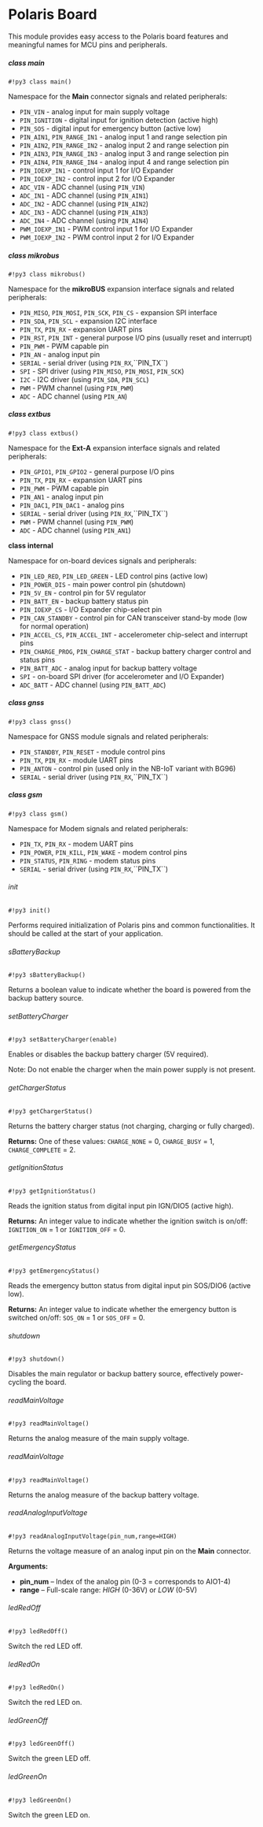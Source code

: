# Polaris Board

This module provides easy access to the Polaris board features and meaningful names for MCU pins and peripherals.

##### class main

```#!py3 class main()```

Namespace for the **Main** connector signals and related peripherals:


* `PIN_VIN` - analog input for main supply voltage
* `PIN_IGNITION` - digital input for ignition detection (active high)
* `PIN_SOS` - digital input for emergency button (active low)
* `PIN_AIN1`, `PIN_RANGE_IN1` - analog input 1 and range selection pin
* `PIN_AIN2`, `PIN_RANGE_IN2` - analog input 2 and range selection pin
* `PIN_AIN3`, `PIN_RANGE_IN3` - analog input 3 and range selection pin
* `PIN_AIN4`, `PIN_RANGE_IN4` - analog input 4 and range selection pin
* `PIN_IOEXP_IN1` - control input 1 for I/O Expander
* `PIN_IOEXP_IN2` - control input 2 for I/O Expander
* `ADC_VIN` - ADC channel (using `PIN_VIN`)
* `ADC_IN1` - ADC channel (using `PIN_AIN1`)
* `ADC_IN2` - ADC channel (using `PIN_AIN2`)
* `ADC_IN3` - ADC channel (using `PIN_AIN3`)
* `ADC_IN4` - ADC channel (using `PIN_AIN4`)
* `PWM_IOEXP_IN1` - PWM control input 1 for I/O Expander
* `PWM_IOEXP_IN2` - PWM control input 2 for I/O Expander

##### class mikrobus
 
```#!py3 class mikrobus()```

Namespace for the **mikroBUS** expansion interface signals and related peripherals:


* `PIN_MISO`, `PIN_MOSI`, `PIN_SCK`, `PIN_CS` - expansion SPI interface
* `PIN_SDA`, `PIN_SCL` - expansion I2C interface
* `PIN_TX`, `PIN_RX` - expansion UART pins
* `PIN_RST`, `PIN_INT` - general purpose I/O pins (usually reset and interrupt)
* `PIN_PWM` - PWM capable pin
* `PIN_AN` - analog input pin
* `SERIAL` - serial driver (using `PIN_RX`,\`\`PIN_TX\`\`)
* `SPI` - SPI driver (using `PIN_MISO`, `PIN_MOSI`, `PIN_SCK`)
* `I2C` - I2C driver (using `PIN_SDA`, `PIN_SCL`)
* `PWM` - PWM channel (using `PIN_PWM`)
* `ADC` - ADC channel (using `PIN_AN`)

##### class extbus

```#!py3 class extbus()```

Namespace for the **Ext-A** expansion interface signals and related peripherals:

* `PIN_GPIO1`, `PIN_GPIO2` - general purpose I/O pins
* `PIN_TX`, `PIN_RX` - expansion UART pins
* `PIN_PWM` - PWM capable pin
* `PIN_AN1` - analog input pin
* `PIN_DAC1`, `PIN_DAC1` - analog pins
* `SERIAL` - serial driver (using `PIN_RX`,\`\`PIN_TX\`\`)
* `PWM` - PWM channel (using `PIN_PWM`)
* `ADC` - ADC channel (using `PIN_AN1`)


**class internal**

Namespace for on-board devices signals and peripherals:


* `PIN_LED_RED`, `PIN_LED_GREEN` - LED control pins (active low)
* `PIN_POWER_DIS` - main power control pin (shutdown)
* `PIN_5V_EN` - control pin for 5V regulator
* `PIN_BATT_EN` - backup battery status pin
* `PIN_IOEXP_CS` - I/O Expander chip-select pin
* `PIN_CAN_STANDBY` - control pin for CAN transceiver stand-by mode (low for normal operation)
* `PIN_ACCEL_CS`, `PIN_ACCEL_INT` - accelerometer chip-select and interrupt pins
* `PIN_CHARGE_PROG`, `PIN_CHARGE_STAT` - backup battery charger control and status pins
* `PIN_BATT_ADC` - analog input for backup battery voltage
* `SPI` - on-board SPI driver (for accelerometer and I/O Expander)
* `ADC_BATT` - ADC channel (using `PIN_BATT_ADC`)

##### class gnss

```#!py3 class gnss()```

Namespace for GNSS module signals and related peripherals:


* `PIN_STANDBY`, `PIN_RESET` - module control pins
* `PIN_TX`, `PIN_RX` - module UART pins
* `PIN_ANTON` - control pin (used only in the NB-IoT variant with BG96)
* `SERIAL` - serial driver (using `PIN_RX`,\`\`PIN_TX\`\`)

##### class gsm

```#!py3 class gsm()```

Namespace for Modem signals and related peripherals:


* `PIN_TX`, `PIN_RX` - modem UART pins
* `PIN_POWER`, `PIN_KILL`, `PIN_WAKE` - modem control pins
* `PIN_STATUS`, `PIN_RING` - modem status pins
* `SERIAL` - serial driver (using `PIN_RX`,\`\`PIN_TX\`\`)

###### init

```#!py3 init()```

Performs required initialization of Polaris pins and common functionalities.
It should be called at the start of your application.

###### sBatteryBackup

```#!py3 sBatteryBackup()```

Returns a boolean value to indicate whether the board is powered from the backup battery source.

###### setBatteryCharger

```#!py3 setBatteryCharger(enable)```



Enables or disables the backup battery charger (5V required).


Note: Do not enable the charger when the main power supply is not present.


###### getChargerStatus

```#!py3 getChargerStatus()```

Returns the battery charger status (not charging, charging or fully charged).


**Returns:** One of these values: `CHARGE_NONE` = 0, `CHARGE_BUSY` = 1, `CHARGE_COMPLETE` = 2.

###### getIgnitionStatus

```#!py3 getIgnitionStatus()```

Reads the ignition status from digital input pin IGN/DIO5 (active high).

**Returns:** An integer value to indicate whether the ignition switch is on/off: `IGNITION_ON` = 1 or `IGNITION_OFF` = 0.


###### getEmergencyStatus

```#!py3 getEmergencyStatus()```

Reads the emergency button status from digital input pin SOS/DIO6 (active low).


**Returns:** An integer value to indicate whether the emergency button is switched on/off: `SOS_ON` = 1 or `SOS_OFF` = 0.


###### shutdown

```#!py3 shutdown()```

Disables the main regulator or backup battery source, effectively power-cycling the board.

###### readMainVoltage

```#!py3 readMainVoltage()```

Returns the analog measure of the main supply voltage.

###### readMainVoltage

```#!py3 readMainVoltage()```

Returns the analog measure of the backup battery voltage.

###### readAnalogInputVoltage

```#!py3 readAnalogInputVoltage(pin_num,range=HIGH)```

Returns the voltage measure of an analog input pin on the **Main** connector.


**Arguments:**

*	**pin_num** – Index of the analog pin (0-3 = corresponds to AIO1-4)
*	**range** – Full-scale range: *HIGH* (0-36V) or *LOW* (0-5V)


###### ledRedOff

```#!py3 ledRedOff()```

Switch the red LED off.

###### ledRedOn

```#!py3 ledRedOn()```

Switch the red LED on.

###### ledGreenOff

```#!py3 ledGreenOff()```

Switch the green LED off.

###### ledGreenOn

```#!py3 ledGreenOn()```

Switch the green LED on.
<!--stackedit_data:
eyJkaXNjdXNzaW9ucyI6eyJ5N0o2NmJyOGdRM00zSDJwIjp7In
N0YXJ0Ijo0ODk3LCJlbmQiOjQ5MjAsInRleHQiOiIqKmByZWFk
TWFpblZvbHRhZ2UoKWAqKiJ9fSwiY29tbWVudHMiOnsiTXNOTV
pTMWV2S056aEx1UCI6eyJkaXNjdXNzaW9uSWQiOiJ5N0o2NmJy
OGdRM00zSDJwIiwic3ViIjoiZ2g6NjYzNTQ4NTQiLCJ0ZXh0Ij
oiRnVuY3Rpb24gbmFtZSBpcyB0aGUgc2FtZSBhcyBwcmV2aW91
cyBhbmQgc2hvdWxkIGJlIGNoZWNrZWQuIFxuKiByZWFkQmFja3
VwVm9sdGFnZSgpIiwiY3JlYXRlZCI6MTU5MjMxODk5NDQ2M319
LCJoaXN0b3J5IjpbMTQzNTUwNjU2NV19
-->